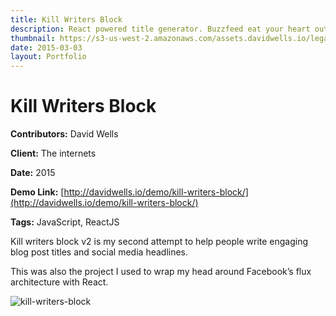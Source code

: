 ```yaml
---
title: Kill Writers Block
description: React powered title generator. Buzzfeed eat your heart out
thumbnail: https://s3-us-west-2.amazonaws.com/assets.davidwells.io/legacy/2015/08/kill-writers-block.png
date: 2015-03-03
layout: Portfolio
---
```


# Kill Writers Block

**Contributors:** David Wells

**Client:** The internets

**Date:** 2015

**Demo Link:** [http://davidwells.io/demo/kill-writers-block/](http://davidwells.io/demo/kill-writers-block/)

**Tags:** JavaScript, ReactJS

Kill writers block v2 is my second attempt to help people write engaging blog post titles and social media headlines.

This was also the project I used to wrap my head around Facebook’s flux architecture with React.

![kill-writers-block](https://s3-us-west-2.amazonaws.com/assets.davidwells.io/legacy/2015/08/kill-writers-block.png)
